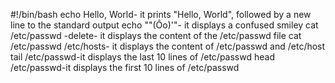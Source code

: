 #!/bin/bash
echo Hello, World- it prints "Hello, World", followed by a new line to the standard output
echo "\"(Ôo)'"- it displays a confused smiley
cat /etc/passwd -delete- it displays the content of the /etc/passwd file
cat /etc/passwd /etc/hosts- it displays the content of /etc/passwd and /etc/host
tail /etc/passwd-it displays the last 10 lines of /etc/passwd
head /etc/passwd-it displays the first 10 lines of /etc/passwd
